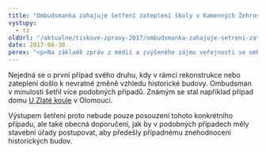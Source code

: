 ```yaml
---
title: "Ombudsmanka zahajuje šetření zateplení školy v Kamenných Žehrovicích"
vystupy:
  - tz
oldUrl: "/aktualne/tiskove-zpravy-2017/ombudsmanka-zahajuje-setreni-zatepleni-skoly-v-kamennych-zehrovicich"
date: 2017-08-30
perex: "<p>Na základě zpráv z médií a zvýšeného zájmu veřejnosti se ombudsmanka rozhodla prošetřit okolnosti rekonstrukce školy v Kamenných Žehrovicích, během které došlo k zásadní změně vzhledu více než stoleté budovy. Šetření se nebude věnovat krokům vedení školy ani vedení města, neboť tyto kroky ombudsmance nepřísluší hodnotit. Cílem šetření je pouze ověřit, zda příslušný stavební úřad postupoval v mezích platných stavebních předpisů.</p>"
---
```


<!-- imported from the old website -->

<p>Nejedná se o první případ svého druhu, kdy v rámci rekonstrukce nebo zateplení došlo k nevratné změně vzhledu historické budovy. Ombudsman v minulosti šetřil více podobných případů. Známým se stal například případ domu <a href="https://www.ochrance.cz/aktualne/tiskove-zpravy-2015/ombudsmanka-brani-fasadu-historickeho-domu-v-olomouci/">U Zlaté koule</a> v Olomouci. </p> <p>Výstupem šetření proto nebude pouze posouzení tohoto konkrétního případu, ale také obecná doporučení, jak by v podobných případech měly stavební úřady postupovat, aby předešly případnému znehodnocení historických budov. </p>
